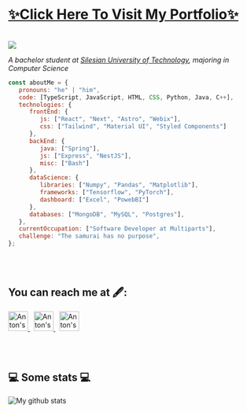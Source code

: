 <p>
      <h1>
          <a href="https://morozov-anton.vercel.app/">
         ✨Click Here To Visit My Portfolio✨  </a>
      </h1>
</p>

</br>

<img src="https://github.com/Yoha485/Yoha485/blob/main/base_image.png"/>

<p><em>A bachelor student at <a href="https://www.polsl.pl/en/">Silesian University of Technology</a>, majoring in Computer Science</br>
</em></p>


```javascript
const aboutMe = {
   pronouns: "he" | "him",
   code: [TypeScript, JavaScript, HTML, CSS, Python, Java, C++],
   technologies: {
      frontEnd: {
         js: ["React", "Next", "Astro", "Webix"],
         css: ["Tailwind", "Material UI", "Styled Components"]
      },
      backEnd: {
         java: ["Spring"],
         js: ["Express", "NestJS"],
         misc: ["Bash"]
      },
      dataScience: {
         libraries: ["Numpy", "Pandas", "Matplotlib"],
         frameworks: ["Tensorflow", "PyTorch"],
         dashboard: ["Excel", "PowebBI"]
      },
      databases: ["MongoDB", "MySQL", "Postgres"],
   },
   currentOccupation: ["Software Developer at Multiparts"],
   challenge: "The samurai has no purpose",
};
```
</br></br>

<h2>You can reach me at 🖋️:</h2>

<p>
  <a href="https://www.linkedin.com/in/anton-morozov-0aba38226/?locale=pl_PL">
    <img src="https://www.vectorlogo.zone/logos/linkedin/linkedin-icon.svg" alt="Anton's LinkedIn Profile" height="40" width="40">
  </a>
  &nbsp;
  
  <a href="https://t.me/wme_music">
    <img src="https://www.vectorlogo.zone/logos/telegram/telegram-tile.svg" alt="Anton's LinkedIn Profile" height="40" width="40"> 
  <a/>
  &nbsp;
     
  <a href="https://mail.google.com/mail/u/?authuser=antonmorozoff64@gmail.com">
    <img src="https://www.vectorlogo.zone/logos/gmail/gmail-tile.svg" alt="Anton's VK Profile" height="40" width="40"> 
  <a/>    
</p>

</br></br>

<h2>💻 Some stats 💻</h2>

![My github stats](https://github-readme-stats.vercel.app/api?username=Yoha485&show_icons=true&title_color=fff&icon_color=79ff97&text_color=9f9f9f&bg_color=151515)
